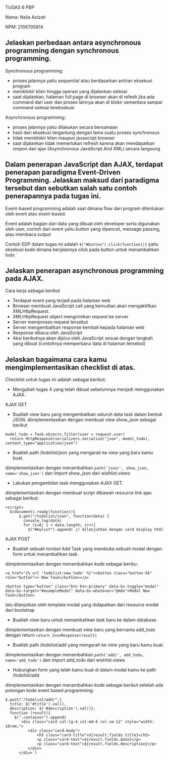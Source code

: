 TUGAS 6 PBP

Nama: Naila Azizah

NPM: 2106705814

Jelaskan perbedaan antara asynchronous programming dengan synchronous programming.
- 
Synchronous programming:
- proses jalannya yaitu sequential atau berdasarkan antrian eksekusi program
- memblokir klien hingga operasi yang dijalankan selesai
- saat dijalankan, halaman full page di browser akan di refesh jika ada command dari user dan proses lainnya akan di blokir sementara sampai command selesai tereksekusi

Asynchronous programming:
- proses jalannya yaitu dilakukan secara bersamaan
- hasil dari eksekusi tergantung dengan lama suatu proses synchronous
- tidak memblokir klien maupun javascript browser
- saat dijalankan tidak memerlukan refresh karena akan mendapatkan respon dari ajax (Asynchronous JavaScript And XML)  secara langsung

Dalam penerapan JavaScript dan AJAX, terdapat penerapan paradigma Event-Driven Programming. Jelaskan maksud dari paradigma tersebut dan sebutkan salah satu contoh penerapannya pada tugas ini.
-
Event-based programming adalah saat dimana flow dari program ditentukan oleh event atau event-based.

Event adalah bagian dari data yang dibuat oleh developer serta digunakan oleh user, contoh dari event yaitu button yang dipencet, message passing, atau membaca output

Contoh EDP dalam tugas ini adalah 
```$("#button").click(function(){``` yaitu eksekusi kode dimana berjalannya click pada button untuk menambahkan todo
`

Jelaskan penerapan asynchronous programming pada AJAX.
-
Cara kerja sebagai berikut
  - Terdapat event yang terjadi pada halaman web 
  - Browser membuat JavaScript call yang kemudian akan mengaktifkan XMLHttpRequest.
  - XMLHttpRequest object mengirimkan request ke server
  - Server memproses request tersebut
  - Server mengembalikan response kembali kepada halaman web
  - Response dibaca oleh JavaScript
  - Aksi berikutnya akan dipicu oleh JavaScript sesuai dengan langkah yang dibuat (contohnya memperbarui data di halaman tersebut)


Jelaskan bagaimana cara kamu mengimplementasikan checklist di atas.
- 
Checklist untuk tugas ini adalah sebagai berikut:

- Mengubah tugas 4 yang telah dibuat sebelumnya menjadi menggunakan AJAX.

AJAX GET

- Buatlah view baru yang mengembalikan seluruh data task dalam bentuk JSON.
diimplementasikan dengan membuat view show_json sebagai berikut
```angular2html
model_todo = Task.objects.filter(user = request.user)
  return HttpResponse(serializers.serialize("json", model_todo), content_type="application/json")
```

- Buatlah path /todolist/json yang mengarah ke view yang baru kamu buat.

diimplementasikan dengan menambahkan ```path('json/', show_json, name='show_json')``` dan import show_json dari wishlist.views

- Lakukan pengambilan task menggunakan AJAX GET.

diimplementasikan dengan membuat script dibawah resource link ajax sebagai berikut:
```angular2html
<script>
  $(document).ready(function(){
      $.get("/todolist/json", function(data) {
        console.log(data)
        for (i=0; i < data.length; i++){
          $("#mylist").append( // dilanjutkan dengan card display html
```

AJAX POST

- Buatlah sebuah tombol Add Task yang membuka sebuah modal dengan form untuk menambahkan task.

diimplementasikan dengan menambahkan kode sebagai beriku:
```angular2html
<a href="{% url 'todolist:new_todo' %}"><button class="button-56" role="button">+ New Task</button></a>

<button type="button" class="btn btn-primary" data-bs-toggle="modal" data-bs-target="#exampleModal" data-bs-whatever="@mdo">Modal New Task</button>
```
lalu dilanjutkan oleh template modal yang didapatkan dari resource modal dari bootstrap

- Buatlah view baru untuk menambahkan task baru ke dalam database.
  
diimplementasikan dengan membuat view baru yang bernama add_todo dengan return ```return JsonResponse(result)``` 

- Buatlah path /todolist/add yang mengarah ke view yang baru kamu buat.
  
diimplementasikan dengan menambahkan ```path('add/', add_todo, name='add_todo')``` dan import add_todo dari wishlist.views

- Hubungkan form yang telah kamu buat di dalam modal kamu ke path /todolist/add

diimplementasikan dengan menambahkan kode sebagai berikut setelah ada potongan kode event based programming:
```angular2html
$.post("/todolist/add/",{
  title: $('#title').val(),
  description: $('#description').val()}, 
  function (result){
    $(".container").append(
      `<div class="card col-lg-4 col-md-6 col-sm-12" style="width: 18rem;">
          <div class="card-body">
              <h5 class="card-title">${result.fields.title}</h5>
              <p class="card-text">${result.fields.date}</p>
              <p class="card-text">${result.fields.description}</p>
          </div>
      </div>`)
```